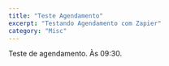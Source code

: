 ```yaml
---
title: "Teste Agendamento"
excerpt: "Testando Agendamento com Zapier"
category: "Misc"
---
```


Teste de agendamento. Às 09:30.
